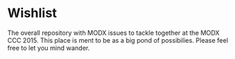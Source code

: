 # Wishlist
The overall repository with MODX issues to tackle together at the MODX CCC 2015.
This place is ment to be as a big pond of possibilies. Please feel free to let you mind wander.

